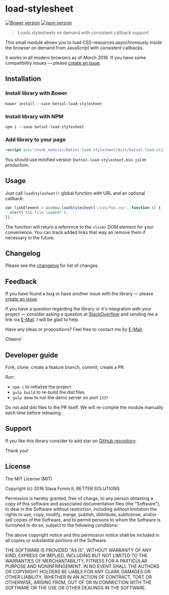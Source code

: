 # load-stylesheet

[![Bower version](https://badge.fury.io/bo/betsol-load-stylesheet.svg)](http://badge.fury.io/bo/betsol-load-stylesheet)
[![npm version](https://badge.fury.io/js/betsol-load-stylesheet.svg)](http://badge.fury.io/js/betsol-load-stylesheet)


> Loads stylesheets on demand with consistent callback support

This small module allows you to load CSS-resources
asynchronously inside the browser on demand from JavaScript
with consistent callbacks.

It works in all modern browsers as of *March 2016*.
If you have some compatibility issues — please [create an issue][new-issue].


## Installation

### Install library with Bower

`bower install --save betsol-load-stylesheet`


### Install library with NPM

`npm i --save betsol-load-stylesheet`


### Add library to your page

``` html
<script src="/node_modules/betsol-load-stylesheet/dist/betsol-load-stylesheet.js"></script>
```

You should use minified version (`betsol-load-stylesheet.min.js`) in production.


## Usage

Just call `loadStylesheet()` global function with URL and an optional callback:

```javascript
var linkElement = window.loadStylesheet('/css/foo.css', function () {
  alert('CSS file loaded!');
});
```

The function will return a reference to the `<link>` DOM element
for your convenience. You can track added links that way an remove them
if necessary in the future.

## Changelog

Please see the [changelog][changelog] for list of changes.


## Feedback

If you have found a bug or have another issue with the library —
please [create an issue][new-issue].

If you have a question regarding the library or it's integration with your project —
consider asking a question at [StackOverflow][so-ask] and sending me a
link via [E-Mail][email]. I will be glad to help.

Have any ideas or propositions? Feel free to contact me by [E-Mail][email].

Cheers!


## Developer guide

Fork, clone, create a feature branch, commit, create a PR.

Run:

- `npm i` to initialize the project
- `gulp build` to re-build the dist files
- `gulp demo` to run the demo server on port `1337`

Do not add dist files to the PR itself.
We will re-compile the module manually each time before releasing.


## Support

If you like this library consider to add star on [GitHub repository][repo-gh].

Thank you!


## License

The MIT License (MIT)

Copyright (c) 2016 Slava Fomin II, BETTER SOLUTIONS

Permission is hereby granted, free of charge, to any person obtaining a copy
of this software and associated documentation files (the "Software"), to deal
in the Software without restriction, including without limitation the rights
to use, copy, modify, merge, publish, distribute, sublicense, and/or sell
copies of the Software, and to permit persons to whom the Software is
furnished to do so, subject to the following conditions:

The above copyright notice and this permission notice shall be included in
all copies or substantial portions of the Software.

THE SOFTWARE IS PROVIDED "AS IS", WITHOUT WARRANTY OF ANY KIND, EXPRESS OR
IMPLIED, INCLUDING BUT NOT LIMITED TO THE WARRANTIES OF MERCHANTABILITY,
FITNESS FOR A PARTICULAR PURPOSE AND NONINFRINGEMENT. IN NO EVENT SHALL THE
AUTHORS OR COPYRIGHT HOLDERS BE LIABLE FOR ANY CLAIM, DAMAGES OR OTHER
LIABILITY, WHETHER IN AN ACTION OF CONTRACT, TORT OR OTHERWISE, ARISING FROM,
OUT OF OR IN CONNECTION WITH THE SOFTWARE OR THE USE OR OTHER DEALINGS IN
THE SOFTWARE.

  [changelog]: changelog.md
  [so-ask]:    http://stackoverflow.com/questions/ask?tags=javascript
  [email]:     mailto:s.fomin@betsol.ru
  [new-issue]: https://github.com/betsol/load-stylesheet/issues/new
  [repo-gh]:   https://github.com/betsol/load-stylesheet
